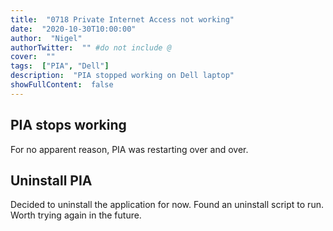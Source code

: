 ```yaml
---
title:  "0718 Private Internet Access not working"
date:  "2020-10-30T10:00:00"
author:  "Nigel"
authorTwitter:  "" #do not include @
cover:  ""
tags:  ["PIA", "Dell"]
description:  "PIA stopped working on Dell laptop"
showFullContent:  false
---
```


## PIA stops working
For no apparent reason, PIA was restarting over and over. 

## Uninstall PIA

Decided to uninstall the application for now. Found an uninstall script to run. Worth trying again in the future.
